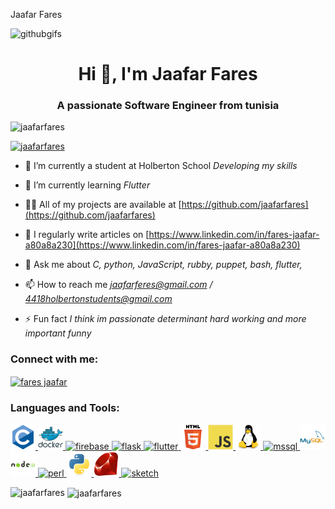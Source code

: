 Jaafar Fares


![githubgifs](https://user-images.githubusercontent.com/98318912/196275000-e94dde20-2f24-4463-aed8-bbc7c810e35c.gif)






<h1 align="center">Hi 👋, I'm Jaafar Fares</h1>
<h3 align="center">A passionate Software Engineer from tunisia</h3>

<p align="left"> <img src="https://komarev.com/ghpvc/?username=jaafarfares&label=Profile%20views&color=0e75b6&style=flat" alt="jaafarfares" /> </p>

<p align="left"> <a href="https://github.com/ryo-ma/github-profile-trophy"><img src="https://github-profile-trophy.vercel.app/?username=jaafarfares" alt="jaafarfares" /></a> </p>

- 🔭 I’m currently a student at Holberton School *Developing my skills*

- 🌱 I’m currently learning *Flutter*

- 👨‍💻 All of my projects are available at [https://github.com/jaafarfares](https://github.com/jaafarfares)

- 📝 I regularly write articles on [https://www.linkedin.com/in/fares-jaafar-a80a8a230](https://www.linkedin.com/in/fares-jaafar-a80a8a230)

- 💬 Ask me about *C, python, JavaScript, rubby, puppet, bash, flutter,*

- 📫 How to reach me *jaafarferes@gmail.com / 4418holbertonstudents@gmail.com*

- ⚡ Fun fact *I think im passionate determinant hard working and more important funny*

<h3 align="left">Connect with me:</h3>
<p align="left">
<a href="https://linkedin.com/in/fares jaafar" target="blank"><img align="center" src="https://raw.githubusercontent.com/rahuldkjain/github-profile-readme-generator/master/src/images/icons/Social/linked-in-alt.svg" alt="fares jaafar" height="30" width="40" /></a>
</p>

<h3 align="left">Languages and Tools:</h3>
<p align="left"> <a href="https://www.cprogramming.com/" target="_blank" rel="noreferrer"> <img src="https://raw.githubusercontent.com/devicons/devicon/master/icons/c/c-original.svg" alt="c" width="40" height="40"/> </a> <a href="https://www.docker.com/" target="_blank" rel="noreferrer"> <img src="https://raw.githubusercontent.com/devicons/devicon/master/icons/docker/docker-original-wordmark.svg" alt="docker" width="40" height="40"/> </a> <a href="https://firebase.google.com/" target="_blank" rel="noreferrer"> <img src="https://www.vectorlogo.zone/logos/firebase/firebase-icon.svg" alt="firebase" width="40" height="40"/> </a> <a href="https://flask.palletsprojects.com/" target="_blank" rel="noreferrer"> <img src="https://www.vectorlogo.zone/logos/pocoo_flask/pocoo_flask-icon.svg" alt="flask" width="40" height="40"/> </a> <a href="https://flutter.dev" target="_blank" rel="noreferrer"> <img src="https://www.vectorlogo.zone/logos/flutterio/flutterio-icon.svg" alt="flutter" width="40" height="40"/> </a> <a href="https://www.w3.org/html/" target="_blank" rel="noreferrer"> <img src="https://raw.githubusercontent.com/devicons/devicon/master/icons/html5/html5-original-wordmark.svg" alt="html5" width="40" height="40"/> </a> <a href="https://developer.mozilla.org/en-US/docs/Web/JavaScript" target="_blank" rel="noreferrer"> <img src="https://raw.githubusercontent.com/devicons/devicon/master/icons/javascript/javascript-original.svg" alt="javascript" width="40" height="40"/> </a> <a href="https://www.linux.org/" target="_blank" rel="noreferrer"> <img src="https://raw.githubusercontent.com/devicons/devicon/master/icons/linux/linux-original.svg" alt="linux" width="40" height="40"/> </a> <a href="https://www.microsoft.com/en-us/sql-server" target="_blank" rel="noreferrer"> <img src="https://www.svgrepo.com/show/303229/microsoft-sql-server-logo.svg" alt="mssql" width="40" height="40"/> </a> <a href="https://www.mysql.com/" target="_blank" rel="noreferrer"> <img src="https://raw.githubusercontent.com/devicons/devicon/master/icons/mysql/mysql-original-wordmark.svg" alt="mysql" width="40" height="40"/> </a> <a href="https://nodejs.org" target="_blank" rel="noreferrer"> <img src="https://raw.githubusercontent.com/devicons/devicon/master/icons/nodejs/nodejs-original-wordmark.svg" alt="nodejs" width="40" height="40"/> </a> <a href="https://www.perl.org/" target="_blank" rel="noreferrer"> <img src="https://api.iconify.design/logos-perl.svg" alt="perl" width="40" height="40"/> </a> <a href="https://www.python.org" target="_blank" rel="noreferrer"> <img src="https://raw.githubusercontent.com/devicons/devicon/master/icons/python/python-original.svg" alt="python" width="40" height="40"/> </a> <a href="https://www.ruby-lang.org/en/" target="_blank" rel="noreferrer"> <img src="https://raw.githubusercontent.com/devicons/devicon/master/icons/ruby/ruby-original.svg" alt="ruby" width="40" height="40"/> </a> <a href="https://www.sketch.com/" target="_blank" rel="noreferrer"> <img src="https://www.vectorlogo.zone/logos/sketchapp/sketchapp-icon.svg" alt="sketch" width="40" height="40"/> </a> </p>

<p><img align="left" src="https://github-readme-stats.vercel.app/api/top-langs?username=jaafarfares&show_icons=true&locale=en&layout=compact" alt="jaafarfares" /></p>

<p>&nbsp;<img align="center" src="https://github-readme-stats.vercel.app/api?username=jaafarfares&show_icons=true&locale=en" alt="jaafarfares" /></p>
